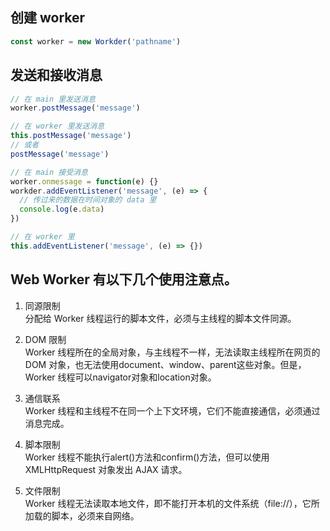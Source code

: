 ## 创建 worker

```js
const worker = new Workder('pathname')
```

## 发送和接收消息

```js
// 在 main 里发送消息
worker.postMessage('message')

// 在 worker 里发送消息
this.postMessage('message')
// 或者
postMessage('message')

// 在 main 接受消息
worker.onmessage = function(e) {}
workder.addEventListener('message', (e) => {
  // 传过来的数据在时间对象的 data 里
  console.log(e.data)
})

// 在 worker 里
this.addEventListener('message', (e) => {})
```

## Web Worker 有以下几个使用注意点。

1. 同源限制  
分配给 Worker 线程运行的脚本文件，必须与主线程的脚本文件同源。

2. DOM 限制  
Worker 线程所在的全局对象，与主线程不一样，无法读取主线程所在网页的 DOM 对象，也无法使用document、window、parent这些对象。但是，Worker 线程可以navigator对象和location对象。

3. 通信联系  
Worker 线程和主线程不在同一个上下文环境，它们不能直接通信，必须通过消息完成。

4. 脚本限制  
Worker 线程不能执行alert()方法和confirm()方法，但可以使用 XMLHttpRequest 对象发出 AJAX 请求。

5. 文件限制  
Worker 线程无法读取本地文件，即不能打开本机的文件系统（file://），它所加载的脚本，必须来自网络。